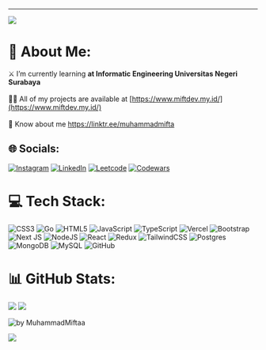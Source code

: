 ---
[![](https://visitcount.itsvg.in/api?id=MuhammadMiftaa&icon=6&color=0)](https://visitcount.itsvg.in)

# 🥏 About Me:
⚔️ I’m currently learning <b>at Informatic Engineering Universitas Negeri Surabaya</b><br><br>👨‍💻 All of my projects are available at [https://www.miftdev.my.id/](https://www.miftdev.my.id/)<br><br>📄 Know about me https://linktr.ee/muhammadmifta 
 

## 🌐 Socials:
[![Instagram](https://img.shields.io/badge/Instagram-%23E4405F.svg?logo=Instagram&logoColor=white)](https://instagram.com/muhammadmiftaaa_) [![LinkedIn](https://img.shields.io/badge/LinkedIn-%230077B5.svg?logo=linkedin&logoColor=white)](https://linkedin.com/in/muhammad-mifta) [![Leetcode](https://img.shields.io/badge/Leetcode-grey?style=flat&logo=leetcode)](https://leetcode.com/u/muhammadmiftaa) [![Codewars](https://img.shields.io/badge/Codewars-black?style=flat&logo=codewars)](https://www.codewars.com/users/MuhammadMiftaa)

# 💻 Tech Stack:
![CSS3](https://img.shields.io/badge/CSS3-%231572B6.svg?style=flat&logo=css3&logoColor=white) ![Go](https://img.shields.io/badge/GO-%2300ADD8.svg?style=flat&logo=go&logoColor=white) ![HTML5](https://img.shields.io/badge/HTML5-%23E34F26.svg?style=flat&logo=html5&logoColor=white) ![JavaScript](https://img.shields.io/badge/Javascript-%23323330.svg?style=flat&logo=javascript&logoColor=%23F7DF1E) ![TypeScript](https://img.shields.io/badge/Typescript-%23007ACC.svg?style=flat&logo=typescript&logoColor=white) ![Vercel](https://img.shields.io/badge/Vercel-%23000000.svg?style=flat&logo=vercel&logoColor=white) ![Bootstrap](https://img.shields.io/badge/Bootstrap-%238511FA.svg?style=flat&logo=bootstrap&logoColor=white) ![Next JS](https://img.shields.io/badge/Next-black?style=flat&logo=next.js&logoColor=white) ![NodeJS](https://img.shields.io/badge/Node.js-6DA55F?style=flat&logo=node.js&logoColor=white) ![React](https://img.shields.io/badge/React-%2320232a.svg?style=flat&logo=react&logoColor=%2361DAFB) ![Redux](https://img.shields.io/badge/Redux-%23593d88.svg?style=flat&logo=redux&logoColor=white) ![TailwindCSS](https://img.shields.io/badge/TailwindCSS-%2338B2AC.svg?style=flat&logo=tailwind-css&logoColor=white) ![Postgres](https://img.shields.io/badge/Postgres-%23316192.svg?style=flat&logo=postgresql&logoColor=white) ![MongoDB](https://img.shields.io/badge/MongoDB-%234ea94b.svg?style=flat&logo=mongodb&logoColor=white) ![MySQL](https://img.shields.io/badge/MySQL-4479A1.svg?style=flat&logo=mysql&logoColor=white) ![GitHub](https://img.shields.io/badge/Github-%23121011.svg?style=flat&logo=github&logoColor=white)
# 📊 GitHub Stats:
<!-- ![](https://github-readme-stats.vercel.app/api?username=MuhammadMiftaa&theme=blue_navy&hide_border=false&include_all_commits=true&count_private=true)<br/> -->
![](https://github-readme-stats.vercel.app/api/top-langs/?username=MuhammadMiftaa&theme=blue_navy&hide_border=false&include_all_commits=true&count_private=true&layout=compact)
![](https://github-readme-streak-stats.herokuapp.com/?user=MuhammadMiftaa&theme=blue_navy&hide_border=false)<br/>

<img src="https://github-readme-activity-graph.vercel.app/graph?username=MuhammadMiftaa&radius=16&theme=react-dark&title_color=82aaff&color=82aaff&line=82aaff&bg_color=000000&area=true&order=5" height="auto" alt="by MuhammadMiftaa"/> 
<!-- <div align="center">
  <picture>
    <source media="(prefers-color-scheme: dark)" srcset="https://github.com/MuhammadMiftaa/MuhammadMiftaa/blob/main/github-contribution-grid-snake-dark.svg" />
    <source media="(prefers-color-scheme: light), (prefers-color-scheme: no-preference)" srcset="https://github.com/MuhammadMiftaa/MuhammadMiftaa/blob/main/github-contribution-grid-snake.svg" />
    <img src="https://github.com/MuhammadMiftaa/MuhammadMiftaa/blob/main/github-contribution-grid-snake.svg" alt="github-snake" />
  </picture>
</div>
<br>
<div align="left"> -->
  
<!-- ### 🔝 Top Contributed Repo
![](https://github-contributor-stats.vercel.app/api?username=MuhammadMiftaa&limit=5&theme=blue_navy&combine_all_yearly_contributions=true) -->

![](https://quotes-github-readme.vercel.app/api?type=vertical&theme=tokyonight&quote=Ten%20thousand%20hours%20is%20the%20magic%20number%20of%20greatness&author=Malcolm%20Gladwell)

<!-- Proudly created with GPRM ( https://gprm.itsvg.in ) -->
